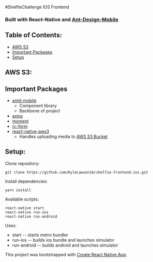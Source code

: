 #ShelfieChallenge IOS Frontend
### Built with React-Native and [Ant-Design-Mobile](https://mobile.ant.design/)

## Table of Contents:
* [AWS S3](#AWS)
* [Important Packages](#Packages)
* [Setup](#Setup)

## <a name="AWS">AWS S3:</a>


## <a name="Packages">Important Packages</a>
* [antd-mobile](https://mobile.ant.design/)
   * Component library
   * Backbone of project
* [axios](https://github.com/axios/axios)
* [moment](http://momentjs.com/docs/)
* [rc-form](https://www.npmjs.com/package/rc-form)
* [react-native-aws3](https://github.com/benjreinhart/react-native-aws3)
   * Handles uploading media to [AWS S3 Bucket](#AWS)



## <a name="Setup">Setup:</a>
Clone repository:
```
git clone https://github.com/KyleLawson16/shelfie-frontend-ios.git
```

Install dependencies:
```
yarn install
```

Available scripts:
```
react-native start
react-native run-ios
react-native run-android
```

Uses:
* start -- starts metro bundler
* run-ios -- builds ios bundle and launches simulator
* run-android -- builds android and launches simulator






This project was bootstrapped with [Create React Native App](https://github.com/react-community/create-react-native-app).
